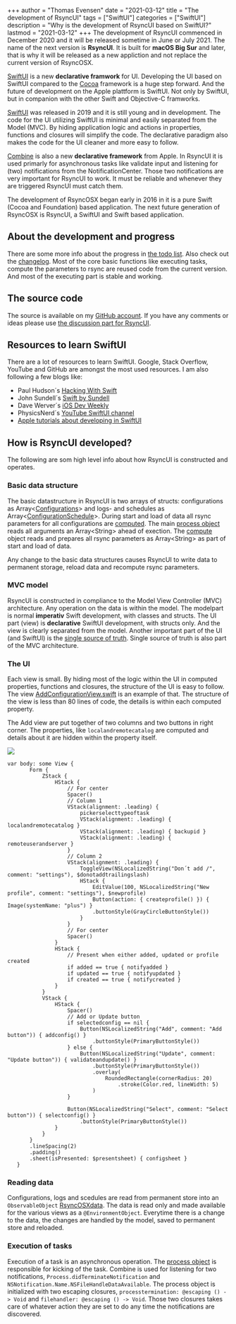+++
author = "Thomas Evensen"
date = "2021-03-12"
title =  "The development of RsyncUI"
tags = ["SwiftUI"]
categories = ["SwiftUI"]
description = "Why is the development of RsyncUI based on SwiftUI?"
lastmod = "2021-03-12"
+++
The development of RsyncUI commenced in December 2020 and it will be released sometime in June or July 2021. The name of the next version is **RsyncUI**. It is built for **macOS Big Sur** and later, that is why it will be released as a new appliction and not replace the current version of RsyncOSX.

[SwiftUI](https://developer.apple.com/documentation/swiftui/) is a new **declarative framwork** for UI. Developing the UI based on SwiftUI compared to the [Cocoa](https://en.wikipedia.org/wiki/Cocoa_(API)) framework is a huge step forward. And the future of development on the Apple plattform is SwiftUI. Not only by SwiftUI, but in companion with the other Swift and Objective-C framworks.

[SwiftUI](https://en.wikipedia.org/wiki/Swift_(programming_language)) was released in 2019 and it is still young and in development. The code for the UI utilizing SwiftUI is minimal and easily separated from the Model (MVC). By hiding application logic and actions in properties, functions and closures will simplify the code. The declarative paradigm also makes the code for the UI cleaner and more easy to follow.

[Combine](https://developer.apple.com/documentation/combine) is also a new **declarative framework** from Apple. In RsyncUI it is used primarly for asynchronous tasks like validate input and listening for (two) notifications from the NotificationCenter. Those two notifications are very important for RsyncUI to work. It must be reliable and whenever they are triggered RsyncUI must catch them.

The development of RsyncOSX began early in 2016 in it is a pure Swift (Cocoa and Foundation) based application. The next future generation of RsyncOSX is RsyncUI, a SwiftUI and Swift based application.

## About the development and progress

There are some more info about the progress in [the todo list](/post/todo/). Also check out the [changelog](/post/changelog/). Most of the core basic functions like executing tasks, compute the parameters to rsync are reused code from the current version. And most of the executing part is stable and working.

## The source code

The source is available on my [GitHub account](https://github.com/rsyncOSX/RsyncUI). If you have any comments or ideas please use [the discussion part for RsyncUI](https://github.com/rsyncOSX/RsyncUI/discussions).

## Resources to learn SwiftUI

There are a lot of resources to learn SwiftUI. Google, Stack Overflow, YouTube and GitHub are amongst the most used resources. I am also following a few blogs like:

- Paul Hudson´s [Hacking With Swift](https://www.hackingwithswift.com/)
- John Sundell´s [Swift by Sundell](https://swiftbysundell.com/)
- Dave Werver´s [iOS Dev Weekly](https://iosdevweekly.com/)
- PhysicsNerd´s [YouTube SwiftUI channel](https://www.youtube.com/c/PhysicsNerdDev/featured)
- [Apple tutorials about developing in SwiftUI](https://developer.apple.com/tutorials/app-dev-training)

## How is RsyncUI developed?

The following are som high level info about how RsyncUI is constructed and operates.

### Basic data structure

The basic datastructure in RsyncUI is two arrays of structs: configurations as Array<[Configurations](https://github.com/rsyncOSX/RsyncUI/blob/main/RsyncUI/Model/Storage/Basic/Configuration.swift)> and logs- and schedules as Array<[ConfigurationSchedule](https://github.com/rsyncOSX/RsyncUI/blob/main/RsyncUI/Model/Storage/Basic/ConfigurationSchedule.swift)>. During start and load of data all rsync parameters for all configurations are [computed](https://github.com/rsyncOSX/RsyncUI/blob/main/RsyncUI/Model/ComputeParametersRsync/ComputeRsyncParameters.swift). The main [process object](https://github.com/rsyncOSX/RsyncUI/blob/main/RsyncUI/Model/Process/Main/RsyncProcessCmdCombineClosure.swift) reads all arguments an Array\<String\> ahead of exection. The [compute](https://github.com/rsyncOSX/RsyncUI/blob/main/RsyncUI/Model/ComputeParametersRsync/ComputeRsyncParameters.swift) object reads and prepares all rsync parameters as Array\<String\> as part of start and load of data.

Any change to the basic data structures causes RsyncUI to write data to permanent storage, reload data and recompute rsync parameters.

### MVC model

RsyncUI is constructed in compliance to the Model View Controller (MVC) architecture. Any operation on the data is within the model. The modelpart is normal **imperativ** Swift development, with classes and structs. The UI part (view) is **declarative** SwiftUI development, with structs only. And the view is clearly separated from the model. Another important part of the UI (and SwiftUI) is the [single source of truth](https://developer.apple.com/documentation/swiftui/managing-user-interface-state). Single source of truth is also part of the MVC architecture.

### The UI

Each view is small. By hiding most of the logic within the UI in computed properties, functions and closures, the structure of the UI is easy to follow. The view [AddConfigurationView.swift](https://github.com/rsyncOSX/RsyncUI/blob/main/RsyncUI/Views/Add/AddConfigurationView.swift) is an example of that. The structure of the view is less than 80 lines of code, the details is within each computed property.

The Add view are put together of two columns and two buttons in right corner. The properties, like `localandremotecatalog` are computed and details about it are hidden within the property itself.

![](/images/development/add.png)

```
var body: some View {
       Form {
           ZStack {
               HStack {
                   // For center
                   Spacer()
                   // Column 1
                   VStack(alignment: .leading) {
                       pickerselecttypeoftask
                       VStack(alignment: .leading) { localandremotecatalog }
                       VStack(alignment: .leading) { backupid }
                       VStack(alignment: .leading) { remoteuserandserver }
                   }
                   // Column 2
                   VStack(alignment: .leading) {
                       ToggleView(NSLocalizedString("Don´t add /", comment: "settings"), $donotaddtrailingslash)
                       HStack {
                           EditValue(100, NSLocalizedString("New profile", comment: "settings"), $newprofile)
                           Button(action: { createprofile() }) { Image(systemName: "plus") }
                           .buttonStyle(GrayCircleButtonStyle())
                       }
                   }
                   // For center
                   Spacer()
               }
               HStack {
                   // Present when either added, updated or profile created
                   if added == true { notifyadded }
                   if updated == true { notifyupdated }
                   if created == true { notifycreated }
               }
           }
           VStack {
               HStack {
                   Spacer()
                   // Add or Update button
                   if selectedconfig == nil {
                       Button(NSLocalizedString("Add", comment: "Add button")) { addconfig() }
                           .buttonStyle(PrimaryButtonStyle())
                   } else {
                       Button(NSLocalizedString("Update", comment: "Update button")) { validateandupdate() }
                           .buttonStyle(PrimaryButtonStyle())
                           .overlay(
                               RoundedRectangle(cornerRadius: 20)
                                   .stroke(Color.red, lineWidth: 5)
                           )
                   }

                   Button(NSLocalizedString("Select", comment: "Select button")) { selectconfig() }
                       .buttonStyle(PrimaryButtonStyle())
               }
           }
       }
       .lineSpacing(2)
       .padding()
       .sheet(isPresented: $presentsheet) { configsheet }
   }
```
### Reading data

Configurations, logs and scedules are read from permanent store into an `ObservableObject` [RsyncOSXdata](https://github.com/rsyncOSX/RsyncUI/blob/main/RsyncUI/Model/Data/RsyncOSXdata.swift). The data is read only and made available for the various views as a `@EnvironmentObject`. Everytime there is a change to the data, the changes are handled by the model, saved to permanent store and reloaded.

### Execution of tasks

Execution of a task is an asynchronous operation. The [process object](https://github.com/rsyncOSX/RsyncUI/blob/main/RsyncUI/Model/Process/Main/RsyncProcessCmdCombineClosure.swift) is responsible for kicking of the task. Combine is used for listening for two notifications, `Process.didTerminateNotification` and `NSNotification.Name.NSFileHandleDataAvailable`. The process object is initialized with two escaping closures, `processtermination: @escaping () -> Void` and `filehandler: @escaping () -> Void`. Those two closures takes care of whatever action they are set to do any time the notifications are discovered.
